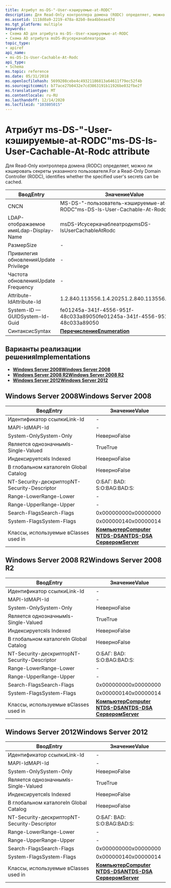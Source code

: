 ```yaml
---
title: Атрибут ms-DS-"-User-кэшируемые-at-RODC"
description: Для Read-Only контроллера домена (RODC) определяет, можно ли кэшировать секреты указанного пользователя.
ms.assetid: 1118d0a9-2219-478a-82b0-8ea4bbeae47d
ms.tgt_platform: multiple
keywords:
- Схема AD для атрибута ms-DS--User-кэшируемые-at-RODC
- Схема AD атрибута msDS-Исусеркачаблеатродк
topic_type:
- apiref
api_name:
- ms-DS-Is-User-Cachable-At-Rodc
api_type:
- Schema
ms.topic: reference
ms.date: 05/31/2018
ms.openlocfilehash: 5699208cebe4c49321186813a64611f79ec52f4b
ms.sourcegitcommit: b77ace27b0432e7cd3863191b11926be032fbe2f
ms.translationtype: MT
ms.contentlocale: ru-RU
ms.lasthandoff: 12/14/2020
ms.locfileid: "103805015"
---
```

# <a name="ms-ds-is-user-cachable-at-rodc-attribute"></a><span data-ttu-id="de357-105">Атрибут ms-DS-"-User-кэшируемые-at-RODC"</span><span class="sxs-lookup"><span data-stu-id="de357-105">ms-DS-Is-User-Cachable-At-Rodc attribute</span></span>

<span data-ttu-id="de357-106">Для Read-Only контроллера домена (RODC) определяет, можно ли кэшировать секреты указанного пользователя.</span><span class="sxs-lookup"><span data-stu-id="de357-106">For a Read-Only Domain Controller (RODC), identifies whether the specified user's secrets can be cached.</span></span>



| <span data-ttu-id="de357-107">Ввод</span><span class="sxs-lookup"><span data-stu-id="de357-107">Entry</span></span> | <span data-ttu-id="de357-108">Значение</span><span class="sxs-lookup"><span data-stu-id="de357-108">Value</span></span> |
|-------------------|--------------------------------------|
| <span data-ttu-id="de357-109">CN</span><span class="sxs-lookup"><span data-stu-id="de357-109">CN</span></span>                | <span data-ttu-id="de357-110">MS-DS-"-пользователь-кэшируемые-at-RODC"</span><span class="sxs-lookup"><span data-stu-id="de357-110">ms-DS-Is-User-Cachable-At-Rodc</span></span>       |
| <span data-ttu-id="de357-111">LDAP-отображаемое имя</span><span class="sxs-lookup"><span data-stu-id="de357-111">Ldap-Display-Name</span></span> | <span data-ttu-id="de357-112">msDS-Исусеркачаблеатродк</span><span class="sxs-lookup"><span data-stu-id="de357-112">msDS-IsUserCachableAtRodc</span></span>            |
| <span data-ttu-id="de357-113">Размер</span><span class="sxs-lookup"><span data-stu-id="de357-113">Size</span></span>              | \-                                   |
| <span data-ttu-id="de357-114">Привилегия обновления</span><span class="sxs-lookup"><span data-stu-id="de357-114">Update Privilege</span></span>  | \-                                   |
| <span data-ttu-id="de357-115">Частота обновления</span><span class="sxs-lookup"><span data-stu-id="de357-115">Update Frequency</span></span>  | \-                                   |
| <span data-ttu-id="de357-116">Attribute-Id</span><span class="sxs-lookup"><span data-stu-id="de357-116">Attribute-Id</span></span>      | <span data-ttu-id="de357-117">1.2.840.113556.1.4.2025</span><span class="sxs-lookup"><span data-stu-id="de357-117">1.2.840.113556.1.4.2025</span></span>              |
| <span data-ttu-id="de357-118">System-ID — GUID</span><span class="sxs-lookup"><span data-stu-id="de357-118">System-Id-Guid</span></span>    | <span data-ttu-id="de357-119">fe01245a-341f-4556-951f-48c033a89050</span><span class="sxs-lookup"><span data-stu-id="de357-119">fe01245a-341f-4556-951f-48c033a89050</span></span> |
| <span data-ttu-id="de357-120">Синтаксис</span><span class="sxs-lookup"><span data-stu-id="de357-120">Syntax</span></span>            | [<span data-ttu-id="de357-121">**Перечисление**</span><span class="sxs-lookup"><span data-stu-id="de357-121">**Enumeration**</span></span>](s-enumeration.md) |



## <a name="implementations"></a><span data-ttu-id="de357-122">Варианты реализации решения</span><span class="sxs-lookup"><span data-stu-id="de357-122">Implementations</span></span>

-   [<span data-ttu-id="de357-123">**Windows Server 2008**</span><span class="sxs-lookup"><span data-stu-id="de357-123">**Windows Server 2008**</span></span>](#windows-server-2008)
-   [<span data-ttu-id="de357-124">**Windows Server 2008 R2**</span><span class="sxs-lookup"><span data-stu-id="de357-124">**Windows Server 2008 R2**</span></span>](#windows-server-2008-r2)
-   [<span data-ttu-id="de357-125">**Windows Server 2012**</span><span class="sxs-lookup"><span data-stu-id="de357-125">**Windows Server 2012**</span></span>](#windows-server-2012)

## <a name="windows-server-2008"></a><span data-ttu-id="de357-126">Windows Server 2008</span><span class="sxs-lookup"><span data-stu-id="de357-126">Windows Server 2008</span></span>



| <span data-ttu-id="de357-127">Ввод</span><span class="sxs-lookup"><span data-stu-id="de357-127">Entry</span></span> | <span data-ttu-id="de357-128">Значение</span><span class="sxs-lookup"><span data-stu-id="de357-128">Value</span></span> |
|------------------------|--------------------------------------------------------------------------------------------------------------------------|
| <span data-ttu-id="de357-129">Идентификатор ссылки</span><span class="sxs-lookup"><span data-stu-id="de357-129">Link-Id</span></span>                | \-                                                                                                                       |
| <span data-ttu-id="de357-130">MAPI-Id</span><span class="sxs-lookup"><span data-stu-id="de357-130">MAPI-Id</span></span>                | \-                                                                                                                       |
| <span data-ttu-id="de357-131">System-Only</span><span class="sxs-lookup"><span data-stu-id="de357-131">System-Only</span></span>            | <span data-ttu-id="de357-132">Неверно</span><span class="sxs-lookup"><span data-stu-id="de357-132">False</span></span>                                                                                                                    |
| <span data-ttu-id="de357-133">Является однозначным</span><span class="sxs-lookup"><span data-stu-id="de357-133">Is-Single-Valued</span></span>       | <span data-ttu-id="de357-134">True</span><span class="sxs-lookup"><span data-stu-id="de357-134">True</span></span>                                                                                                                     |
| <span data-ttu-id="de357-135">Индексируется</span><span class="sxs-lookup"><span data-stu-id="de357-135">Is Indexed</span></span>             | <span data-ttu-id="de357-136">Неверно</span><span class="sxs-lookup"><span data-stu-id="de357-136">False</span></span>                                                                                                                    |
| <span data-ttu-id="de357-137">В глобальном каталоге</span><span class="sxs-lookup"><span data-stu-id="de357-137">In Global Catalog</span></span>      | <span data-ttu-id="de357-138">Неверно</span><span class="sxs-lookup"><span data-stu-id="de357-138">False</span></span>                                                                                                                    |
| <span data-ttu-id="de357-139">NT-Security-дескриптор</span><span class="sxs-lookup"><span data-stu-id="de357-139">NT-Security-Descriptor</span></span> | <span data-ttu-id="de357-140">О:БАГ: BAD: S:</span><span class="sxs-lookup"><span data-stu-id="de357-140">O:BAG:BAD:S:</span></span>                                                                                                             |
| <span data-ttu-id="de357-141">Range-Lower</span><span class="sxs-lookup"><span data-stu-id="de357-141">Range-Lower</span></span>            | \-                                                                                                                       |
| <span data-ttu-id="de357-142">Range-Upper</span><span class="sxs-lookup"><span data-stu-id="de357-142">Range-Upper</span></span>            | \-                                                                                                                       |
| <span data-ttu-id="de357-143">Search-Flags</span><span class="sxs-lookup"><span data-stu-id="de357-143">Search-Flags</span></span>           | <span data-ttu-id="de357-144">0x00000000</span><span class="sxs-lookup"><span data-stu-id="de357-144">0x00000000</span></span>                                                                                                               |
| <span data-ttu-id="de357-145">System-Flags</span><span class="sxs-lookup"><span data-stu-id="de357-145">System-Flags</span></span>           | <span data-ttu-id="de357-146">0x00000014</span><span class="sxs-lookup"><span data-stu-id="de357-146">0x00000014</span></span>                                                                                                               |
| <span data-ttu-id="de357-147">Классы, используемые в</span><span class="sxs-lookup"><span data-stu-id="de357-147">Classes used in</span></span>        | [<span data-ttu-id="de357-148">**Компьютер**</span><span class="sxs-lookup"><span data-stu-id="de357-148">**Computer**</span></span>](c-computer.md)<br/> [<span data-ttu-id="de357-149">**NTDS-DSA**</span><span class="sxs-lookup"><span data-stu-id="de357-149">**NTDS-DSA**</span></span>](c-ntdsdsa.md)<br/> [<span data-ttu-id="de357-150">**Сервером**</span><span class="sxs-lookup"><span data-stu-id="de357-150">**Server**</span></span>](c-server.md)<br/> |



## <a name="windows-server-2008-r2"></a><span data-ttu-id="de357-151">Windows Server 2008 R2</span><span class="sxs-lookup"><span data-stu-id="de357-151">Windows Server 2008 R2</span></span>



| <span data-ttu-id="de357-152">Ввод</span><span class="sxs-lookup"><span data-stu-id="de357-152">Entry</span></span> | <span data-ttu-id="de357-153">Значение</span><span class="sxs-lookup"><span data-stu-id="de357-153">Value</span></span> |
|------------------------|--------------------------------------------------------------------------------------------------------------------------|
| <span data-ttu-id="de357-154">Идентификатор ссылки</span><span class="sxs-lookup"><span data-stu-id="de357-154">Link-Id</span></span>                | \-                                                                                                                       |
| <span data-ttu-id="de357-155">MAPI-Id</span><span class="sxs-lookup"><span data-stu-id="de357-155">MAPI-Id</span></span>                | \-                                                                                                                       |
| <span data-ttu-id="de357-156">System-Only</span><span class="sxs-lookup"><span data-stu-id="de357-156">System-Only</span></span>            | <span data-ttu-id="de357-157">Неверно</span><span class="sxs-lookup"><span data-stu-id="de357-157">False</span></span>                                                                                                                    |
| <span data-ttu-id="de357-158">Является однозначным</span><span class="sxs-lookup"><span data-stu-id="de357-158">Is-Single-Valued</span></span>       | <span data-ttu-id="de357-159">True</span><span class="sxs-lookup"><span data-stu-id="de357-159">True</span></span>                                                                                                                     |
| <span data-ttu-id="de357-160">Индексируется</span><span class="sxs-lookup"><span data-stu-id="de357-160">Is Indexed</span></span>             | <span data-ttu-id="de357-161">Неверно</span><span class="sxs-lookup"><span data-stu-id="de357-161">False</span></span>                                                                                                                    |
| <span data-ttu-id="de357-162">В глобальном каталоге</span><span class="sxs-lookup"><span data-stu-id="de357-162">In Global Catalog</span></span>      | <span data-ttu-id="de357-163">Неверно</span><span class="sxs-lookup"><span data-stu-id="de357-163">False</span></span>                                                                                                                    |
| <span data-ttu-id="de357-164">NT-Security-дескриптор</span><span class="sxs-lookup"><span data-stu-id="de357-164">NT-Security-Descriptor</span></span> | <span data-ttu-id="de357-165">О:БАГ: BAD: S:</span><span class="sxs-lookup"><span data-stu-id="de357-165">O:BAG:BAD:S:</span></span>                                                                                                             |
| <span data-ttu-id="de357-166">Range-Lower</span><span class="sxs-lookup"><span data-stu-id="de357-166">Range-Lower</span></span>            | \-                                                                                                                       |
| <span data-ttu-id="de357-167">Range-Upper</span><span class="sxs-lookup"><span data-stu-id="de357-167">Range-Upper</span></span>            | \-                                                                                                                       |
| <span data-ttu-id="de357-168">Search-Flags</span><span class="sxs-lookup"><span data-stu-id="de357-168">Search-Flags</span></span>           | <span data-ttu-id="de357-169">0x00000000</span><span class="sxs-lookup"><span data-stu-id="de357-169">0x00000000</span></span>                                                                                                               |
| <span data-ttu-id="de357-170">System-Flags</span><span class="sxs-lookup"><span data-stu-id="de357-170">System-Flags</span></span>           | <span data-ttu-id="de357-171">0x00000014</span><span class="sxs-lookup"><span data-stu-id="de357-171">0x00000014</span></span>                                                                                                               |
| <span data-ttu-id="de357-172">Классы, используемые в</span><span class="sxs-lookup"><span data-stu-id="de357-172">Classes used in</span></span>        | [<span data-ttu-id="de357-173">**Компьютер**</span><span class="sxs-lookup"><span data-stu-id="de357-173">**Computer**</span></span>](c-computer.md)<br/> [<span data-ttu-id="de357-174">**NTDS-DSA**</span><span class="sxs-lookup"><span data-stu-id="de357-174">**NTDS-DSA**</span></span>](c-ntdsdsa.md)<br/> [<span data-ttu-id="de357-175">**Сервером**</span><span class="sxs-lookup"><span data-stu-id="de357-175">**Server**</span></span>](c-server.md)<br/> |



## <a name="windows-server-2012"></a><span data-ttu-id="de357-176">Windows Server 2012</span><span class="sxs-lookup"><span data-stu-id="de357-176">Windows Server 2012</span></span>



| <span data-ttu-id="de357-177">Ввод</span><span class="sxs-lookup"><span data-stu-id="de357-177">Entry</span></span> | <span data-ttu-id="de357-178">Значение</span><span class="sxs-lookup"><span data-stu-id="de357-178">Value</span></span> |
|------------------------|--------------------------------------------------------------------------------------------------------------------------|
| <span data-ttu-id="de357-179">Идентификатор ссылки</span><span class="sxs-lookup"><span data-stu-id="de357-179">Link-Id</span></span>                | \-                                                                                                                       |
| <span data-ttu-id="de357-180">MAPI-Id</span><span class="sxs-lookup"><span data-stu-id="de357-180">MAPI-Id</span></span>                | \-                                                                                                                       |
| <span data-ttu-id="de357-181">System-Only</span><span class="sxs-lookup"><span data-stu-id="de357-181">System-Only</span></span>            | <span data-ttu-id="de357-182">Неверно</span><span class="sxs-lookup"><span data-stu-id="de357-182">False</span></span>                                                                                                                    |
| <span data-ttu-id="de357-183">Является однозначным</span><span class="sxs-lookup"><span data-stu-id="de357-183">Is-Single-Valued</span></span>       | <span data-ttu-id="de357-184">True</span><span class="sxs-lookup"><span data-stu-id="de357-184">True</span></span>                                                                                                                     |
| <span data-ttu-id="de357-185">Индексируется</span><span class="sxs-lookup"><span data-stu-id="de357-185">Is Indexed</span></span>             | <span data-ttu-id="de357-186">Неверно</span><span class="sxs-lookup"><span data-stu-id="de357-186">False</span></span>                                                                                                                    |
| <span data-ttu-id="de357-187">В глобальном каталоге</span><span class="sxs-lookup"><span data-stu-id="de357-187">In Global Catalog</span></span>      | <span data-ttu-id="de357-188">Неверно</span><span class="sxs-lookup"><span data-stu-id="de357-188">False</span></span>                                                                                                                    |
| <span data-ttu-id="de357-189">NT-Security-дескриптор</span><span class="sxs-lookup"><span data-stu-id="de357-189">NT-Security-Descriptor</span></span> | <span data-ttu-id="de357-190">О:БАГ: BAD: S:</span><span class="sxs-lookup"><span data-stu-id="de357-190">O:BAG:BAD:S:</span></span>                                                                                                             |
| <span data-ttu-id="de357-191">Range-Lower</span><span class="sxs-lookup"><span data-stu-id="de357-191">Range-Lower</span></span>            | \-                                                                                                                       |
| <span data-ttu-id="de357-192">Range-Upper</span><span class="sxs-lookup"><span data-stu-id="de357-192">Range-Upper</span></span>            | \-                                                                                                                       |
| <span data-ttu-id="de357-193">Search-Flags</span><span class="sxs-lookup"><span data-stu-id="de357-193">Search-Flags</span></span>           | <span data-ttu-id="de357-194">0x00000000</span><span class="sxs-lookup"><span data-stu-id="de357-194">0x00000000</span></span>                                                                                                               |
| <span data-ttu-id="de357-195">System-Flags</span><span class="sxs-lookup"><span data-stu-id="de357-195">System-Flags</span></span>           | <span data-ttu-id="de357-196">0x00000014</span><span class="sxs-lookup"><span data-stu-id="de357-196">0x00000014</span></span>                                                                                                               |
| <span data-ttu-id="de357-197">Классы, используемые в</span><span class="sxs-lookup"><span data-stu-id="de357-197">Classes used in</span></span>        | [<span data-ttu-id="de357-198">**Компьютер**</span><span class="sxs-lookup"><span data-stu-id="de357-198">**Computer**</span></span>](c-computer.md)<br/> [<span data-ttu-id="de357-199">**NTDS-DSA**</span><span class="sxs-lookup"><span data-stu-id="de357-199">**NTDS-DSA**</span></span>](c-ntdsdsa.md)<br/> [<span data-ttu-id="de357-200">**Сервером**</span><span class="sxs-lookup"><span data-stu-id="de357-200">**Server**</span></span>](c-server.md)<br/> |



 

 





